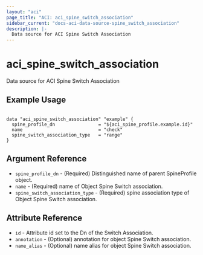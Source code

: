 ```yaml
---
layout: "aci"
page_title: "ACI: aci_spine_switch_association"
sidebar_current: "docs-aci-data-source-spine_switch_association"
description: |-
  Data source for ACI Spine Switch Association
---
```


# aci_spine_switch_association #
Data source for ACI Spine Switch Association

## Example Usage ##

```hcl

data "aci_spine_switch_association" "example" {
  spine_profile_dn                = "${aci_spine_profile.example.id}"
  name                            = "check"
  spine_switch_association_type   = "range"
}

```


## Argument Reference ##
* `spine_profile_dn` - (Required) Distinguished name of parent SpineProfile object.
* `name` - (Required) name of Object Spine Switch association.
* `spine_switch_association_type` - (Required) spine association type of Object Spine Switch association.



## Attribute Reference

* `id` - Attribute id set to the Dn of the Switch Association.
* `annotation` - (Optional) annotation for object Spine Switch association.
* `name_alias` - (Optional) name alias for object Spine Switch association.
